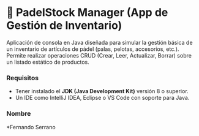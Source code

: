 
# 🛒 PadelStock Manager (App de Gestión de Inventario)

Aplicación de consola en Java diseñada para simular la gestión básica de un inventario de artículos de pádel (palas, pelotas, accesorios, etc.). Permite realizar operaciones CRUD (Crear, Leer, Actualizar, Borrar) sobre un listado estático de productos.

### Requisitos

* Tener instalado el **JDK (Java Development Kit)** versión 8 o superior.
* Un IDE como IntelliJ IDEA, Eclipse o VS Code con soporte para Java.

### Nombre
*Fernando Serrano

